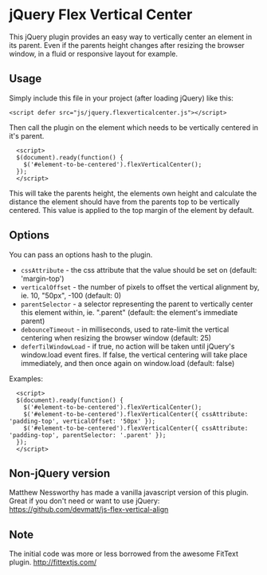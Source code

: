 jQuery Flex Vertical Center
===========================

This jQuery plugin provides an easy way to vertically center an element in its parent. Even if the parents height changes after resizing the browser window, in a fluid or responsive layout for example.


Usage
-----

Simply include this file in your project (after loading jQuery) like this:

```<script defer src="js/jquery.flexverticalcenter.js"></script>```

Then call the plugin on the element which needs to be vertically centered in it's parent.

```
  <script>
  $(document).ready(function() {
    $('#element-to-be-centered').flexVerticalCenter();
  });
  </script>
```

This will take the parents height, the elements own height and calculate the distance the element should have from the parents top to be vertically centered. This value is applied to the top margin of the element by default.


Options
-------

You can pass an options hash to the plugin.

 - `cssAttribute` - the css attribute that the value should be set on (default: 'margin-top')
 - `verticalOffset` - the number of pixels to offset the vertical alignment by, ie. 10, "50px", -100 (default: 0)
 - `parentSelector` - a selector representing the parent to vertically center this element within, ie. ".parent" (default: the element's immediate parent)
 - `debounceTimeout` - in milliseconds, used to rate-limit the vertical centering when resizing the browser window (default: 25)
 - `deferTilWindowLoad` - if true, no action will be taken until jQuery's window.load event fires. If false, the vertical centering will take place immediately, and then once again on window.load (default: false)

Examples:

```
  <script>
  $(document).ready(function() {
    $('#element-to-be-centered').flexVerticalCenter();
    $('#element-to-be-centered').flexVerticalCenter({ cssAttribute: 'padding-top', verticalOffset: '50px' });
    $('#element-to-be-centered').flexVerticalCenter({ cssAttribute: 'padding-top', parentSelector: '.parent' });
  });
  </script>
```

Non-jQuery version
------------------

Matthew Nessworthy has made a vanilla javascript version of this plugin. Great if you don't need or want to use jQuery: https://github.com/devmatt/js-flex-vertical-align


Note
----

The initial code was more or less borrowed from the awesome FitText plugin. http://fittextjs.com/
